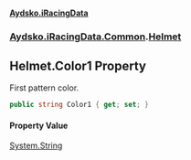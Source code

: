 #### [Aydsko.iRacingData](index.md 'index')
### [Aydsko.iRacingData.Common](index.md#Aydsko.iRacingData.Common 'Aydsko.iRacingData.Common').[Helmet](Helmet.md 'Aydsko.iRacingData.Common.Helmet')

## Helmet.Color1 Property

First pattern color.

```csharp
public string Color1 { get; set; }
```

#### Property Value
[System.String](https://docs.microsoft.com/en-us/dotnet/api/System.String 'System.String')